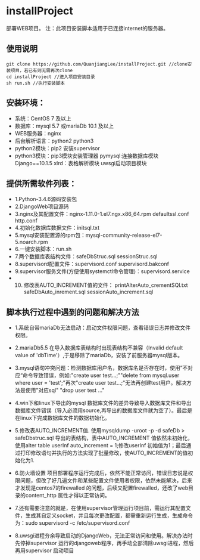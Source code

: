 # installProject
部署WEB项目。
 注：此项目安装脚本适用于已连接internet的服务器。
## 使用说明

```
git clone https://github.com/QuanjiangLee/installProject.git //clone安装项目，若已有则无需再次clone
cd installProject //进入项目安装目录
sh run.sh //执行安装脚本
```
## 安装环境： ##
* 系统：CentOS 7 及以上
* 数据库：mysql 5.7 或mariaDb 10.1 及以上
* WEB服务器：nginx
* 后台解析语言：python2 python3 
* python2模块：pip2 安装supervisor
* python3模块：pip3模块安装管理器
	      pymysql:连接数据库模块
 	      Django==10.1.5
 	      xlrd：表格解析模块
 	      uwsgi启动项目模块
				
## 提供所需软件列表： ## 			
* 1.Python-3.4.6源码安装包
* 2.DjangoWeb项目源码
* 3.nginx及其配置文件：nginx-1.11.0-1.el7.ngx.x86_64.rpm defaultssl.conf http.conf
* 4.初始化数据库数据文件：initsql.txt
* 5.mysql安装配置源的rpm包：mysql-community-release-el7-5.noarch.rpm
* 6.一键安装脚本：run.sh
* 7.两个数据库表结构文件：safeDbStruc.sql sessionStruc.sql
* 8.supervisord配置文件：supervisord.conf  supervisord.bakconf
* 9.supervisor服务文件(方便使用systemctl命令管理)：supervisord.service
* 10. 修改表AUTO_INCREMENT值的文件： printAlterAuto_crementSQl.txt 	safeDbAuto_inrement.sql sessionAuto_increment.sql 


## 脚本执行过程中遇到的问题和解决方法
* 1.系统自带mariaDb无法启动：启动文件权限问题，查看错误日志并修改文件权限。

* 2.mariaDb5.5 在导入数据库表结构时出现表结构不兼容（Invalid default value of 'dbTime'）,于是移除了mariaDb，安装了前服务器mysql版本。

* 3.mysql语句冲突问题：检测数据库用户名，数据库名是否存在时，使用”不对应“命令导致错误，例如:"create user test...;""delete from mysql.user where user = 'test';"再次"create user test...;"无法再创建test用户。解决方法是使用"对应sql" "drop user test ..."

* 4.win下和linux下导出的mysql 数据库文件的差异导致导入数据库文件和导出数据库文件错误（导入必须用source,再导出的数据库文件就为空了）。最后是在linux下完成数据库文件的数据初始化。

* 5.修改表AUTO_INCREMENT值.
 使用mysqldump -uroot -p -d safeDb > safeDbstruc.sql 导出的表结构，表中AUTO_INCREMENT 值依然未初始化，使用alter table userInf  auto_increment = 1;修改userInf 初始值为1；最后通过打印修改语句并执行的方法实现了批量修改，使AUTO_INCREMENT的值初始化为1.

* 6.防火墙设置
 项目部署程序运行完成后，依然不能正常访问，错误日志说是权限问题，但改了好几遍文件和某些配置文件使用者权限，依然未能解决，后来才发现是centos7的firewalled 的问题，后续又配置firewalled，还改了web目录的content_http 属性才得以正常访问。

* 7.还有需要注意的就是，在使用supervisor管理运行项目前，需运行其配置文件，生成其自定义socket，并且每次更改配置，都需重新运行生成，生成命令为：sudo supervisord -c /etc/supervisord.conf

* 8.uwsgi进程夯余导致启动的DjangoWeb，无法正常访问和使用。解决办法时先停掉supervisor 运行的djangoweb程序，再手动全部清除uwsgi进程，然后再用supervisor 启动项目